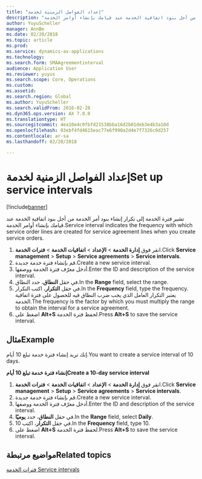 ```yaml
---
title: "إعداد الفواصل الزمنية لخدمة"
description: "تشير فترة الخدمة إلى تكرار إنشاء بنود أمر الخدمة من أجل بنود اتفاقية الخدمة عند قيامك بإنشاء أوامر الخدمة."
author: YuyuScheller
manager: AnnBe
ms.date: 02/20/2018
ms.topic: article
ms.prod: 
ms.service: dynamics-ax-applications
ms.technology: 
ms.search.form: SMAAgreementinterval
audience: Application User
ms.reviewer: yuyus
ms.search.scope: Core, Operations
ms.custom: 
ms.assetid: 
ms.search.region: Global
ms.author: YuyuScheller
ms.search.validFrom: 2016-02-28
ms.dyn365.ops.version: AX 7.0.0
ms.translationtype: HT
ms.sourcegitcommit: 4ea10e4c0fbfd21538bba16d2b01deb3e4b3a10d
ms.openlocfilehash: 03ebf4fd4615eac77e6f990a2d4e7f7326c0d257
ms.contentlocale: ar-sa
ms.lasthandoff: 02/20/2018

---
```


# <a name="set-up-service-intervals"></a><span data-ttu-id="8a844-103">إعداد الفواصل الزمنية لخدمة</span><span class="sxs-lookup"><span data-stu-id="8a844-103">Set up service intervals</span></span>  

[!include[banner](../includes/banner.md)]

<span data-ttu-id="8a844-104">تشير فترة الخدمة إلى تكرار إنشاء بنود أمر الخدمة من أجل بنود اتفاقية الخدمة عند قيامك بإنشاء أوامر الخدمة.</span><span class="sxs-lookup"><span data-stu-id="8a844-104">Service interval indicates the frequency with which service order lines are created for service agreement lines when you create service orders.</span></span>

1. <span data-ttu-id="8a844-105">انقر فوق **إدارة الخدمة** \> **الإعداد** \> **اتفاقيات الخدمة** \> **فترات الخدمة‬**.</span><span class="sxs-lookup"><span data-stu-id="8a844-105">Click **Service management** \> **Setup** \> **Service agreements** \> **Service intervals**.</span></span>
2. <span data-ttu-id="8a844-106">قم بإنشاء فترة خدمة جديدة.</span><span class="sxs-lookup"><span data-stu-id="8a844-106">Create a new service interval.</span></span>
3. <span data-ttu-id="8a844-107">أدخل معرّف فترة الخدمة ووصفها.</span><span class="sxs-lookup"><span data-stu-id="8a844-107">Enter the ID and description of the service interval.</span></span>
4. <span data-ttu-id="8a844-108">في حقل **النطاق**، حدد النطاق.</span><span class="sxs-lookup"><span data-stu-id="8a844-108">In the **Range** field, select the range.</span></span>
5. <span data-ttu-id="8a844-109">في حقل **التكرار‬**، اكتب التكرار‬.</span><span class="sxs-lookup"><span data-stu-id="8a844-109">In the **Frequency** field, type the frequency.</span></span> <span data-ttu-id="8a844-110">يعتبر التكرار العامل الذي يجب ضرب النطاق فيه للحصول على فترة اتفاقية الخدمة.</span><span class="sxs-lookup"><span data-stu-id="8a844-110">The frequency is the factor by which you must multiply the range to obtain the interval for a service agreement.</span></span>
6. <span data-ttu-id="8a844-111">اضغط على **Alt+S** لحفظ فترة الخدمة.</span><span class="sxs-lookup"><span data-stu-id="8a844-111">Press **Alt+S** to save the service interval.</span></span>

## <a name="example"></a><span data-ttu-id="8a844-112">مثال</span><span class="sxs-lookup"><span data-stu-id="8a844-112">Example</span></span>

<span data-ttu-id="8a844-113">إنك تريد إنشاء فترة خدمة تبلغ 10 أيام.</span><span class="sxs-lookup"><span data-stu-id="8a844-113">You want to create a service interval of 10 days.</span></span>

<span data-ttu-id="8a844-114">**إنشاء فترة خدمة تبلغ 10 أيام**</span><span class="sxs-lookup"><span data-stu-id="8a844-114">**Create a 10-day service interval**</span></span>

1. <span data-ttu-id="8a844-115">انقر فوق **إدارة الخدمة** \> **الإعداد** \> **اتفاقيات الخدمة** \> **فترات الخدمة‬**.</span><span class="sxs-lookup"><span data-stu-id="8a844-115">Click **Service management** \> **Setup** \> **Service agreements** \> **Service intervals**.</span></span>
2. <span data-ttu-id="8a844-116">قم بإنشاء فترة خدمة جديدة.</span><span class="sxs-lookup"><span data-stu-id="8a844-116">Create a new service interval.</span></span>
3. <span data-ttu-id="8a844-117">أدخل معرّف فترة الخدمة ووصفها.</span><span class="sxs-lookup"><span data-stu-id="8a844-117">Enter the ID and description of the service interval.</span></span>
4. <span data-ttu-id="8a844-118">في حقل **النطاق**، حدد **يوميًا**.</span><span class="sxs-lookup"><span data-stu-id="8a844-118">In the **Range** field, select **Daily**.</span></span>
5. <span data-ttu-id="8a844-119">في حقل **التكرار**، اكتب 10.</span><span class="sxs-lookup"><span data-stu-id="8a844-119">In the **Frequency** field, type 10.</span></span>
6. <span data-ttu-id="8a844-120">اضغط على **Alt+S** لحفظ فترة الخدمة.</span><span class="sxs-lookup"><span data-stu-id="8a844-120">Press **Alt+S** to save the service interval.</span></span>

## <a name="related-topics"></a><span data-ttu-id="8a844-121">مواضيع مرتبطة</span><span class="sxs-lookup"><span data-stu-id="8a844-121">Related topics</span></span>

[<span data-ttu-id="8a844-122">‏‏فترات الخدمة </span><span class="sxs-lookup"><span data-stu-id="8a844-122">Service intervals</span></span>](service-intervals.md)  

